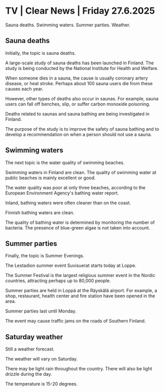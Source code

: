 # TV | Clear News | Friday 27.6.2025

Sauna deaths. Swimming waters. Summer parties. Weather.

## Sauna deaths

Initially, the topic is sauna deaths.

A large-scale study of sauna deaths has been launched in Finland. The study is being conducted by the National Institute for Health and Welfare.

When someone dies in a sauna, the cause is usually coronary artery disease, or heat stroke. Perhaps about 100 sauna users die from these causes each year.

However, other types of deaths also occur in saunas. For example, sauna users can fall off benches, slip, or suffer carbon monoxide poisoning.

Deaths related to saunas and sauna bathing are being investigated in Finland.

The purpose of the study is to improve the safety of sauna bathing and to develop a recommendation on when a person should not use a sauna.

## Swimming waters

The next topic is the water quality of swimming beaches.

Swimming waters in Finland are clean. The quality of swimming water at public beaches is mainly excellent or good.

The water quality was poor at only three beaches, according to the European Environment Agency's bathing water report.

Inland, bathing waters were often cleaner than on the coast.

Finnish bathing waters are clean.

The quality of bathing water is determined by monitoring the number of bacteria. The presence of blue-green algae is not taken into account.

## Summer parties

Finally, the topic is Summer Evenings.

The Lestadion summer event Suvisuerat starts today at Loppe.

The Summer Festival is the largest religious summer event in the Nordic countries, attracting perhaps up to 80,000 people.

Summer parties are held in Loppä at the Räyskälä airport. For example, a shop, restaurant, health center and fire station have been opened in the area.

Summer parties last until Monday.

The event may cause traffic jams on the roads of Southern Finland.

## Saturday weather

Still a weather forecast.

The weather will vary on Saturday.

There may be light rain throughout the country. There will also be light drizzle during the day.

The temperature is 15-20 degrees.
